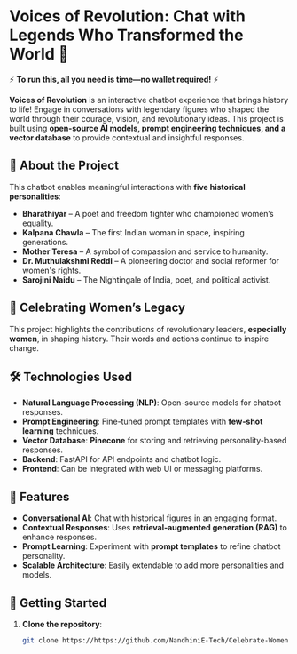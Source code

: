 # Voices of Revolution: Chat with Legends Who Transformed the World 🚀

⚡ **To run this, all you need is time—no wallet required!** ⚡ 

**Voices of Revolution** is an interactive chatbot experience that brings history to life! Engage in conversations with legendary figures who shaped the world through their courage, vision, and revolutionary ideas. This project is built using **open-source AI models, prompt engineering techniques, and a vector database** to provide contextual and insightful responses.  

## 🌟 About the Project  
This chatbot enables meaningful interactions with **five historical personalities**:  
- **Bharathiyar** – A poet and freedom fighter who championed women’s equality.  
- **Kalpana Chawla** – The first Indian woman in space, inspiring generations.  
- **Mother Teresa** – A symbol of compassion and service to humanity.  
- **Dr. Muthulakshmi Reddi** – A pioneering doctor and social reformer for women's rights.  
- **Sarojini Naidu** – The Nightingale of India, poet, and political activist.  

## 🎉 Celebrating Women’s Legacy  
This project highlights the contributions of revolutionary leaders, **especially women**, in shaping history. Their words and actions continue to inspire change.  

## 🛠️ Technologies Used  
- **Natural Language Processing (NLP)**: Open-source models for chatbot responses.  
- **Prompt Engineering**: Fine-tuned prompt templates with **few-shot learning** techniques.  
- **Vector Database**: **Pinecone** for storing and retrieving personality-based responses.  
- **Backend**: FastAPI for API endpoints and chatbot logic.  
- **Frontend**: Can be integrated with web UI or messaging platforms.  

## 🚀 Features  
- **Conversational AI**: Chat with historical figures in an engaging format.  
- **Contextual Responses**: Uses **retrieval-augmented generation (RAG)** to enhance responses.  
- **Prompt Learning**: Experiment with **prompt templates** to refine chatbot personality.  
- **Scalable Architecture**: Easily extendable to add more personalities and models.  

## 🔧 Getting Started  
1. **Clone the repository**:  
   ```sh
   git clone https://https://github.com/NandhiniE-Tech/Celebrate-Women-.git
 
